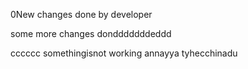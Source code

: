 0New changes done by developer

some more changes dondddddddeddd


cccccc
somethingisnot working
annayya tyhecchinadu
